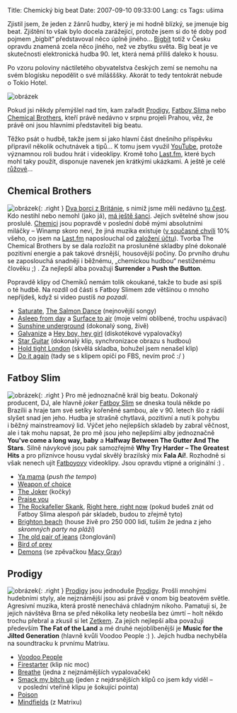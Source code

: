 Title: Chemický big beat
Date: 2007-09-10 09:33:00
Lang: cs
Tags: ušima

Zjistil jsem, že jeden z žánrů hudby, který je mi hodně blízký, se jmenuje big beat. Zjištění to však bylo docela zarážející, protože jsem si do té doby pod pojmem „bigbít“ představoval něco úplně
jiného… [Bigbít](http://cs.wikipedia.org/wiki/Beat#P.C5.AFvod_pojmu_bigb.C3.ADt) totiž v Česku opravdu znamená zcela něco jiného, než ve zbytku světa. Big beat je ve skutečnosti elektronická hudba 90. let, která nemá příliš daleko k housu.

Po vzoru poloviny náctiletého obyvatelstva českých zemí se nemohu na svém blogísku nepodělit o své milášššky. Akorát to tedy tentokrát nebude o Tokio Hotel.

![obrázek]({static}/images/10.jpg)

Pokud jsi někdy přemýšlel nad tím, kam zařadit [Prodigy](http://www.google.cz/search?hl=cs&q=prodigy+site:www.last.fm+OR+site:www.youtube.com), [Fatboy Slima](http://www.google.cz/search?hl=cs&q=fatboy%20slim+site:www.last.fm+OR+site:www.youtube.com)
nebo [Chemical Brothers](http://www.google.cz/search?hl=cs&q=chemical%20brothers+site:www.last.fm+OR+site:www.youtube.com), kteří právě nedávno v srpnu projeli Prahou, věz, že právě oni jsou hlavními představiteli big beatu.

Těžko psát o hudbě, takže jsem si jako hlavní část dnešního příspěvku připravil několik ochutnávek a tipů… K tomu jsem využil [YouTube](http://www.youtube.com/), protože významnou roli budou hrát i videoklipy. Kromě toho [Last.fm]({filename}2007-08-15_internetova-radia-noveho-tisicileti.md), které bych mohl taky použít, disponuje navenek jen krátkými ukázkami. A ještě je celé [růžové](http://www.youtube.com/watch?v=4AFlKqcjK9c)…

## Chemical Brothers

![obrázek]({static}/images/11.jpg){: .right } [Dva borci z Británie](http://en.wikipedia.org/wiki/The_Chemical_Brothers), s nimiž jsme měli nedávno [tu čest](http://show.idnes.cz/chemical-brothers-prijedou-do-prahy-dbo-/hudba.asp?c=A070213_164514_hudba_efl). Kdo nestihl nebo nemohl (jako já), [má ještě šanci](http://musicserver.cz/clanek/19792/The-Chemical-Brothers-zopakuji-svoji-show-i-na-Slovensku/). Jejich světelné show jsou proslulé. [Chemici](http://www.last.fm/music/The+Chemical+Brothers) jsou popravdě v poslední době mými absolutními miláčky – Winamp skoro neví, že jiná muzika existuje ([v současné chvíli](http://www.last.fm/user/Littlemaple/charts/?charttype=overall&subtype=artist) 10% všeho, co jsem na [Last.fm](http://www.last.fm/) naposlouchal
od [založení účtu]({filename}2007-08-15_internetova-radia-noveho-tisicileti.md)). Tvorba The Chemical Brothers by se dala rozložit na prosluněné skladby plné dokonalé pozitivní energie a pak takové drsnější, housovější počiny. Do prvního druhu se zaposlouchá snadněji i běžnému, „chemickou hudbou“ nestiženému člověku ;) . Za nejlepší alba považuji **Surrender** a **Push the Button**.

Popravdě klipy od Chemiků nemám tolik okoukané, takže to bude asi spíš o té hudbě. Na rozdíl od části s Fatboy Slimem zde většinou o mnoho nepřijdeš, když si video pustíš *na pozadí*.

-   [Saturate](http://www.youtube.com/watch?v=jdxaStnSGE8), [The Salmon Dance](http://www.youtube.com/watch?v=kJEacTZmd7I) (nejnovější songy)
-   [Asleep from day](http://www.youtube.com/watch?v=iFd20Evdg3o) a [Surface to air](http://www.youtube.com/watch?v=Sjd-R6Ebhao) (moje velmi oblíbené, trochu uspávací)
-   [Sunshine underground](http://www.youtube.com/watch?v=gJgPRtMr5Gc) (dokonalý song, živě)
-   [Galvanize](http://www.youtube.com/watch?v=H2hzVV2Nwfs) a [Hey boy, hey girl](http://www.youtube.com/watch?v=4hHsYOLETqE) (diskotékové vypalovačky)
-   [Star Guitar](http://www.youtube.com/watch?v=CBgf2ZxIDZk) (dokonalý klip, synchronizace obrazu s hudbou)
-   [Hold tight London](http://www.youtube.com/watch?v=ft7dJMH3OM0) (skvělá skladba, bohužel jsem nenašel klip)
-   [Do it again](http://www.youtube.com/watch?v=xidZW3x8AGo) (tady se s klipem opičí po FBS, nevím proč :/ )

## Fatboy Slim

![obrázek]({static}/images/12.jpg){: .right } Pro mě jednoznačně král big beatu. Dokonalý producent, DJ, ale hlavně *joker* [Fatboy Slim](http://en.wikipedia.org/wiki/Fatboy_Slim) se dneska toulá někde po Brazílii a hraje tam své setíky kořeněné sambou, ale v 90. letech šlo z rádií slyšet snad jen jeho. Hudba je strašně chytlavá, pozitivní a nutí k pohybu i běžný mainstreamový lid. Výčet jeho nejlepších skladeb by zabral věčnost, ale i tak mohu napsat, že pro mě jsou jeho nejlepšími alby jednoznačně **You've come a long way, baby** a **Halfway Between The Gutter And The Stars**. Silně návykové jsou pak samozřejmě **Why Try Harder – The Greatest Hits** a pro příznivce housu vydal skvělý brazilský mix **Fala Aí!**. Rozhodně si však nenech ujít [Fatboyovy](http://www.last.fm/music/Fatboy+Slim) videoklipy. Jsou opravdu vtipné a originální :) .

-   [Ya mama](http://www.youtube.com/watch?v=8WCJZjdP-eQ) (*push the tempo*)
-   [Weapon of choice](http://www.youtube.com/watch?v=sMZwZiU0kKs)
-   [The Joker](http://www.youtube.com/watch?v=Xgk9ouBuj-4) (kočky)
-   [Praise you](http://www.youtube.com/watch?v=4ULVQOneeZE)
-   [The Rockafeller Skank](http://www.youtube.com/watch?v=hvnHtO6daQM), [Right here, right now](http://www.youtube.com/watch?v=R795KiMD4zs) (pokud budeš znát od Fatboy Slima alespoň pár skladeb, budou to zřejmě tyto)
-   [Brighton beach](http://www.youtube.com/watch?v=asbmvFsk8go&) (house živě pro 250 000 lidí, tuším že jedna z jeho *skromných party na pláži*)
-   [The old pair of jeans](http://www.youtube.com/watch?v=sewcHytAt3M) (žonglování)
-   [Bird of prey](http://www.youtube.com/watch?v=unF1QIdwdfs)
-   [Demons](http://www.youtube.com/watch?v=hWDH3n7VZc4) (se zpěvačkou [Macy Gray](http://www.last.fm/music/Macy+Gray))

## Prodigy

![obrázek]({static}/images/13.jpg){: .right } [Prodigy](http://www.last.fm/music/The+Prodigy) jsou jednoduše [Prodigy](http://en.wikipedia.org/wiki/The_Prodigy). Prošli mnohými hudebními styly, ale nejznámější jsou asi právě v onom big beatovém světle. Agresivní muzika, která prostě nenechává chladným nikoho. Pamatuji si, že jejich návštěva Brna se před několika lety neobešla bez úmrtí – holt někdo trochu přebral a zkusil si let [Zetkem](http://www.expo.cz/gfx/vystaviste/Bvv_Z.jpg). Za jejich nejlepší alba považuji především **The Fat of the Land** a mé druhé nejoblíbenější je **Music for the Jilted Generation** (hlavně kvůli Voodoo People :) ). Jejich hudba nechyběla na soundtracku k prvnímu Matrixu.

-   [Voodoo People](http://www.youtube.com/watch?v=krhWjIcvrQw)
-   [Firestarter](http://www.youtube.com/watch?v=3kbW4ibIF8U) (klip nic moc)
-   [Breathe](http://www.youtube.com/watch?v=3kbW4ibIF8U) (jedna z nejznámějších vypalovaček)
-   [Smack my bitch up](http://www.youtube.com/watch?v=VmM8Q-63QG4) (jeden z nejdrsnějších klipů co jsem kdy viděl – v poslední vteřině klipu je šokující pointa)
-   [Poison](http://www.youtube.com/watch?v=2i_pkJZbCv4)
-   [Mindfields](http://www.youtube.com/watch?v=YZKWaeXGoJY) (z Matrixu)
